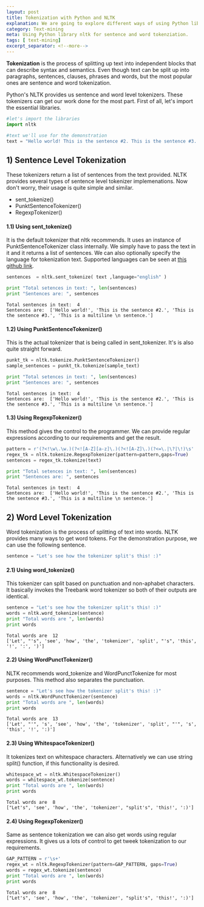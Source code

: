 ```yaml
---
layout: post
title: Tokenization with Python and NLTK
explanation: We are going to explore different ways of using Python library nltk to tokenize text into sentences and words.
category: Text-mining
meta: Using Python library nltk for sentence and word tokenziation.
tags: [ text-mining] 
excerpt_separator: <!--more-->
---
```

**Tokenization** is the process of splitting up text into independent blocks that can describe syntax and semantics. Even though text can be split up into paragraphs, sentences, clauses, phrases and words, but the most popular ones are sentence and word tokenization.

<!--more-->
Python's NLTK provides us sentence and word level tokenizers. These tokenizers can get our work done for the most part. 
First of all, let's import the essential libraries.


```python
#let's import the libraries
import nltk

#text we'll use for the demonstration
text = "Hello world! This is the sentence #2. This is the sentence #3. This is a multiline \n sentence."
```

## 1) Sentence Level Tokenization
These tokenizers return a list of sentences from the text provided. NLTK provides several types of  sentence level tokenizer implemenations. Now don't worry, their usage is quite simple and similar.
* sent_tokenize()
* PunktSentenceTokenizer()
* RegexpTokenizer()

#### 1.1) Using sent_tokenize()
It is the default tokenizer that nltk recommends. It uses an instance of PunktSentenceTokenizer class internally. We simply have to pass the text in it and it returns a list of sentences. We can also optionally specify the language for tokenization text. Supported languages can be seen at [this github link](https://github.com/teropa/nlp/tree/master/resources/tokenizers/punkt).
```python
sentences  = nltk.sent_tokenize( text ,language="english" )

print "Total setences in text: ", len(sentences)
print "Sentences are: ", sentences
```


```output
Total sentences in text:  4
Sentences are:  ['Hello world!', 'This is the sentence #2.', 'This is the sentence #3.', 'This is a multiline \n sentence.']
```

#### 1.2) Using PunktSentenceTokenizer()
This is the actual tokenizer that is being called in sent_tokenizer. It's is also quite straight forward.
```python
punkt_tk = nltk.tokenize.PunktSentenceTokenizer()
sample_sentences = punkt_tk.tokenize(sample_text)

print "Total setences in text: ", len(sentences)
print "Sentences are: ", sentences
```

```output
Total sentences in text:  4
Sentences are:  ['Hello world!', 'This is the sentence #2.', 'This is the sentence #3.', 'This is a multiline \n sentence.']
```

#### 1.3) Using RegexpTokenizer()
This method gives the control to the programmer. We can provide regular expressions according to our requirements and get the result. 
```python
pattern = r'(?<!\w\.\w.)(?<![A-Z][a-z]\.)(?<![A-Z]\.)(?<=\.|\?|\!)\s'
regex_tk = nltk.tokenize.RegexpTokenizer(pattern=pattern,gaps=True)
sentences = regex_tk.tokenize(text)

print "Total setences in text: ", len(sentences)
print "Sentences are: ", sentences
```

```output
Total sentences in text:  4
Sentences are:  ['Hello world!', 'This is the sentence #2.', 'This is the sentence #3.', 'This is a multiline \n sentence.']
```

## 2) Word Level Tokenization
Word tokenization is the process of splitting of text into words. NLTK provides many ways to get word tokens. For the demonstration purpose, we can use the following sentence.
```python
sentence = "Let's see how the tokenizer split's this! :)" 
```

#### 2.1) Using word_tokenize()
This tokenizer can split based on punctuation and non-aphabet characters. It basically invokes the Treebank word tokenizer so both of their outputs are identical. 
```python
sentence = "Let's see how the tokenizer split's this! :)" 
words = nltk.word_tokenize(sentence)
print "Total words are ", len(words)
print words
```

```output
Total words are  12
['Let', "'s", 'see', 'how', 'the', 'tokenizer', 'split', "'s", 'this', '!', ':', ')']
```

#### 2.2) Using WordPunctTokenizer()
NLTK recommends word_tokenize and WordPunctTokenize for most purposes. This method also separates the punctuation.
```python
sentence = "Let's see how the tokenizer split's this! :)" 
words = nltk.WordPunctTokenizer(sentence)
print "Total words are ", len(words)
print words
```
```output
Total words are  13
['Let', "'", 's', 'see', 'how', 'the', 'tokenizer', 'split', "'", 's', 'this', '!', ':)']
```
#### 2.3) Using WhitespaceTokenizer()
It tokenizes text on whitespace characters. Alternatively we can  use string split() function, if this functionality is desired.
```python
whitespace_wt = nltk.WhitespaceTokenizer() 
words = whitespace_wt.tokenize(sentence) 
print "Total words are ", len(words)
print words 
```
```output
Total words are  8
["Let's", 'see', 'how', 'the', 'tokenizer', "split's", 'this!', ':)']
```
#### 2.4) Using RegexpTokenizer()
Same as sentence tokenization we can also get words using regular expressions. It gives us a lots of control to get tweek tokenization to our requirements.
```python
GAP_PATTERN = r'\s+'         
regex_wt = nltk.RegexpTokenizer(pattern=GAP_PATTERN, gaps=True) 
words = regex_wt.tokenize(sentence) 
print "Total words are ", len(words)
print words 
```
```output
Total words are  8
["Let's", 'see', 'how', 'the', 'tokenizer', "split's", 'this!', ':)']
```
